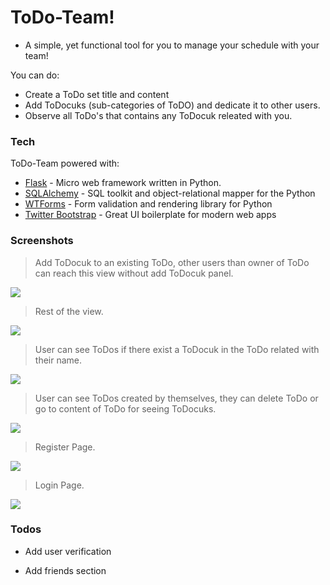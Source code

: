 # ToDo-Team!

  - A simple, yet functional tool for you to manage your schedule with your team!
  
You can do:
  - Create a ToDo set title and content
  - Add ToDocuks (sub-categories of ToDO) and dedicate it to other users.
  - Observe all ToDo's that contains any ToDocuk releated with you.


### Tech

ToDo-Team powered with:

* [Flask] - Micro web framework written in Python.
* [SQLAlchemy] - SQL toolkit and object-relational mapper for the Python
* [WTForms] - Form validation and rendering library for Python
* [Twitter Bootstrap] - Great UI boilerplate for modern web apps


### Screenshots


> Add ToDocuk to an existing ToDo, other users than owner of ToDo can reach this view without add ToDocuk panel.

![](https://i.hizliresim.com/3zqLXy.png)


> Rest of the view.

![](https://i.hizliresim.com/x2Mvcz.png)


> User can see ToDos if there exist a ToDocuk in the ToDo related with their name.

![](https://i.hizliresim.com/DBtUqn.png)


> User can see ToDos created by themselves, they can delete ToDo or go to content of ToDo for seeing ToDocuks.

![](https://i.hizliresim.com/sdHuN3.png)


> Register Page.

![](https://i.hizliresim.com/14iMbi.png)


> Login Page.

![](https://i.hizliresim.com/IkAazn.png)




### Todos

 - Add user verification
 - Add friends section

   [flask]: <https://flask.palletsprojects.com/en/1.1.x/>
   [SQLAlchemy]: <https://www.sqlalchemy.org>
   [WTForms]: <https://wtforms.readthedocs.io/en/2.3.x/>
   [Twitter Bootstrap]: <http://twitter.github.com/bootstrap/>


 
